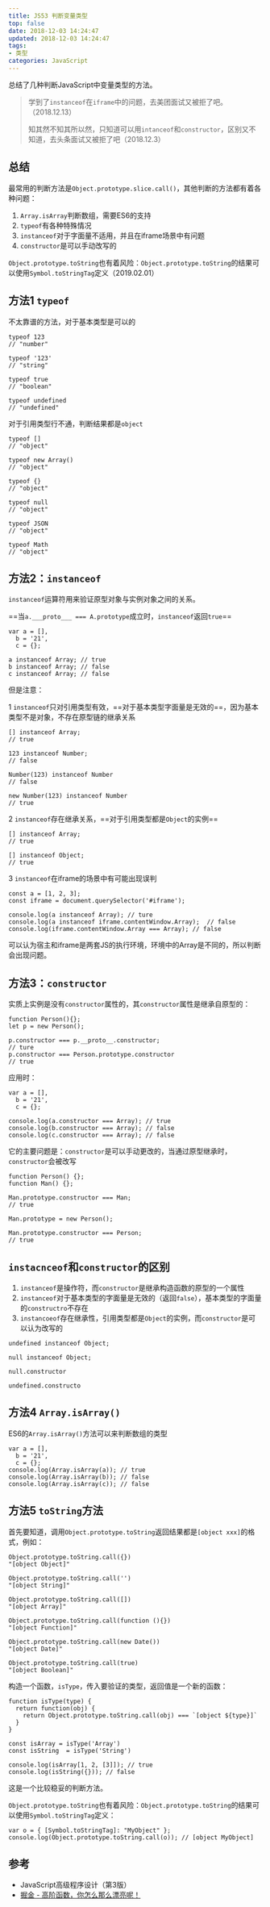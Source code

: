 ```yaml
---
title: JS53 判断变量类型
top: false
date: 2018-12-03 14:24:47
updated: 2018-12-03 14:24:47
tags:
- 类型
categories: JavaScript
---
```


总结了几种判断JavaScript中变量类型的方法。

<!-- more -->

> 学到了`instanceof`在`iframe`中的问题，去美团面试又被拒了吧。（2018.12.13）
>
> 知其然不知其所以然，只知道可以用`intanceof`和`constructor`，区别又不知道，去头条面试又被拒了吧（2018.12.3）

## 总结

最常用的判断方法是`Object.prototype.slice.call()`，其他判断的方法都有着各种问题：

1. `Array.isArray`判断数组，需要ES6的支持
2. `typeof`有各种特殊情况
3. `instanceof`对于字面量不适用，并且在iframe场景中有问题
4. `constructor`是可以手动改写的

`Object.prototype.toString`也有着风险：`Object.prototype.toString`的结果可以使用`Symbol.toStringTag`定义（2019.02.01）

## 方法1 `typeof`

不太靠谱的方法，对于基本类型是可以的

```JS
typeof 123
// "number"

typeof '123'
// "string"

typeof true
// "boolean"

typeof undefined
// "undefined"
```
对于引用类型行不通，判断结果都是`object`

```JS
typeof []
// "object"

typeof new Array()
// "object"

typeof {}
// "object"

typeof null
// "object"

typeof JSON
// "object"

typeof Math
// "object"
```

## 方法2：`instanceof`

`instanceof`运算符用来验证原型对象与实例对象之间的关系。

==当`a.___proto___ === A.prototype`成立时，`instanceof`返回`true`==


```JS
var a = [],
  b = '21',
  c = {};

a instanceof Array; // true
b instanceof Array; // false
c instanceof Array; // false
```
但是注意：

1 `instanceof`只对引用类型有效，==对于基本类型字面量是无效的==，因为基本类型不是对象，不存在原型链的继承关系

```JS
[] instanceof Array;
// true

123 instanceof Number;
// false

Number(123) instanceof Number
// false

new Number(123) instanceof Number
// true
```

2 `instanceof`存在继承关系，==对于引用类型都是`Object`的实例==

```JS
[] instanceof Array;
// true

[] instanceof Object;
// true
```

3 `instanceof`在iframe的场景中有可能出现误判

```JS
const a = [1, 2, 3];
const iframe = document.querySelector('#iframe');

console.log(a instanceof Array); // ture
console.log(a instanceof iframe.contentWindow.Array);  // false
console.log(iframe.contentWindow.Array === Array); // false
```
可以认为宿主和iframe是两套JS的执行环境，环境中的Array是不同的，所以判断会出现问题。

## 方法3：`constructor`

实质上实例是没有`constructor`属性的，其`constructor`属性是继承自原型的：

```JS
function Person(){};
let p = new Person();

p.constructor === p.__proto__.constructor;
// ture
p.constructor === Person.prototype.constructor
// true
```
应用时：

```JS
var a = [],
  b = '21',
  c = {};

console.log(a.constructor === Array); // true
console.log(b.constructor === Array); // false
console.log(c.constructor === Array); // false
```
它的主要问题是：`constructor`是可以手动更改的，当通过原型继承时，`constructor`会被改写

```JS
function Person() {};
function Man() {};

Man.prototype.constructor === Man;
// true

Man.prototype = new Person();

Man.prototype.constructor === Person;
// true
```

## `instacnceof`和`constructor`的区别

1. `instanceof`是操作符，而`constructor`是继承构造函数的原型的一个属性
2. `instanceof`对于基本类型的字面量是无效的（返回`false`），基本类型的字面量的`constructro`不存在
3. `instancoeof`存在继承性，引用类型都是`Object`的实例，而`constructor`是可以认为改写的


```JS
undefined instanceof Object;

null instanceof Object;

null.constructor

undefined.constructo
```

## 方法4 `Array.isArray()`

ES6的`Array.isArray()`方法可以来判断数组的类型

```JS
var a = [],
  b = '21',
  c = {};
console.log(Array.isArray(a)); // true
console.log(Array.isArray(b)); // false
console.log(Array.isArray(c)); // false
```

## 方法5 `toString`方法

首先要知道，调用`Object.prototype.toString`返回结果都是`[object xxx]`的格式，例如：

```JS
Object.prototype.toString.call({})
"[object Object]"

Object.prototype.toString.call('')
"[object String]"

Object.prototype.toString.call([])
"[object Array]"

Object.prototype.toString.call(function (){})
"[object Function]"

Object.prototype.toString.call(new Date())
"[object Date]"

Object.prototype.toString.call(true)
"[object Boolean]"
```
构造一个函数，`isType`，传入要验证的类型，返回值是一个新的函数：

```JS
function isType(type) {
  return function(obj) {
    return Object.prototype.toString.call(obj) === `[object ${type}]`
  }
}

const isArray = isType('Array')
const isString  = isType('String')

console.log(isArray[1, 2, [3]]); // true
console.log(isString({})); // false
```
这是一个比较稳妥的判断方法。


`Object.prototype.toString`也有着风险：`Object.prototype.toString`的结果可以使用`Symbol.toStringTag`定义：

```JS
var o = { [Symbol.toStringTag]: "MyObject" };
console.log(Object.prototype.toString.call(o)); // [object MyObject]
```


## 参考
- JavaScript高级程序设计（第3版）
- [掘金 - 高阶函数，你怎么那么漂亮呢！](https://juejin.im/post/5ad6b34a6fb9a028cc61bfb3?utm_medium=fe&utm_source=weixinqun) 
